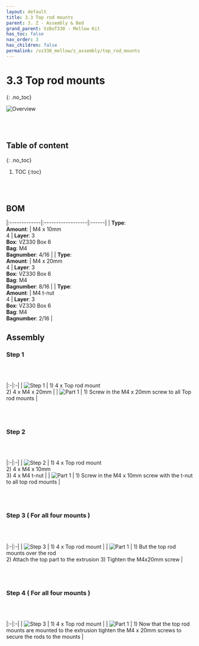 ```yaml
---
layout: default
title: 3.3 Top rod mounts
parent: 3. Z - Assembly & Bed
grand_parent: VzBoT330 - Mellow Kit
has_toc: false
nav_order: 3
has_children: false
permalink: /vz330_mellow/z_assembly/top_rod_mounts
---
```


# 3.3 Top rod mounts
{: .no_toc}

![Overview](../../assets/images/manual/vz330_mellow/z_assembly/top_rod_mounts/overview.png)

<br>
<br>

## Table of content
{: .no_toc}

1. TOC
{:toc}

<br>
<br>

## BOM

|:-------------|:------------------|:------|
| **Type**: <br> **Amount**: | M4 x 10mm <br> 4 | **Layer**: 3 <br> **Box**: VZ330 Box 6 <br> **Bag**: M4 <br> **Bagnumber**: 4/16 |
| **Type**: <br> **Amount**: | M4 x 20mm <br> 4 | **Layer**: 3 <br> **Box**: VZ330 Box 6 <br> **Bag**: M4 <br> **Bagnumber**: 8/16 |
| **Type**: <br> **Amount**: | M4 t-nut  <br> 4 | **Layer**: 3 <br> **Box**: VZ330 Box 6 <br> **Bag**: M4 <br> **Bagnumber**: 2/16 |

## Assembly

### Step 1

<br>
<br>

|:-|:-|
| ![Step 1](../../assets/images/manual/vz330_mellow/z_assembly/top_rod_mounts/step1.png) | 1) 4 x Top rod mount <br> 2) 4 x M4 x 20mm |
| ![Part 1](../../assets/images/manual/vz330_mellow/z_assembly/top_rod_mounts/step1_part1.png) | 1) Screw in the M4 x 20mm screw to all Top rod mounts |

<br>
<br>

### Step 2

<br>
<br>

|:-|:-|
| ![Step 2](../../assets/images/manual/vz330_mellow/z_assembly/top_rod_mounts/step2.png) | 1) 4 x Top rod mount <br> 2) 4 x M4 x 10mm <br> 3) 4 x M4 t-nut |
| ![Part 1](../../assets/images/manual/vz330_mellow/z_assembly/top_rod_mounts/step2_part1.png) | 1) Screw in the M4 x 10mm screw with the t-nut to all top rod mounts |

<br>
<br>

### Step 3 ( For all four mounts )

<br>
<br>

|:-|:-|
| ![Step 3](../../assets/images/manual/vz330_mellow/z_assembly/top_rod_mounts/step3.png) | 1) 4 x Top rod mount |
| ![Part 1](../../assets/images/manual/vz330_mellow/z_assembly/top_rod_mounts/step3_part1.png) | 1) But the top rod mounts over the rod <br> 2) Attach the top part to the extrusion 3) Tighten the M4x20mm screw |

<br>
<br>

### Step 4 ( For all four mounts )

<br>
<br>

|:-|:-|
| ![Step 3](../../assets/images/manual/vz330_mellow/z_assembly/top_rod_mounts/step4.png) | 1) 4 x Top rod mount |
| ![Part 1](../../assets/images/manual/vz330_mellow/z_assembly/top_rod_mounts/step4_part1.png) | 1) Now that the top rod mounts are mounted to the extrusion tighten the M4 x 20mm screws to secure the rods to the mounts |

<br>
<br>